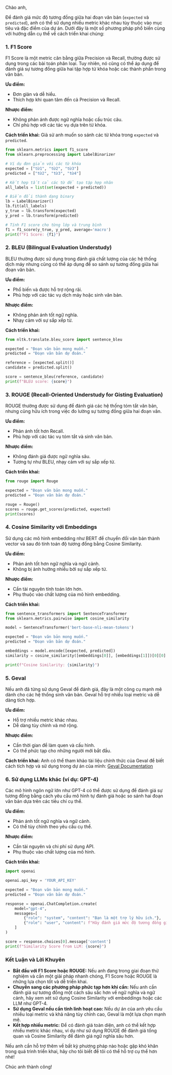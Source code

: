 
Chào anh,

Để đánh giá mức độ tương đồng giữa hai đoạn văn bản (`expected` và `predicted`), anh có thể sử dụng nhiều metric khác nhau tùy thuộc vào mục tiêu và đặc điểm của dự án. Dưới đây là một số phương pháp phổ biến cùng với hướng dẫn cụ thể về cách triển khai chúng:

### 1. **F1 Score**

F1 Score là một metric cân bằng giữa Precision và Recall, thường được sử dụng trong các bài toán phân loại. Tuy nhiên, nó cũng có thể áp dụng để đánh giá sự tương đồng giữa hai tập hợp từ khóa hoặc các thành phần trong văn bản.

**Ưu điểm:**

- Đơn giản và dễ hiểu.
- Thích hợp khi quan tâm đến cả Precision và Recall.

**Nhược điểm:**

- Không phản ánh được ngữ nghĩa hoặc cấu trúc câu.
- Chỉ phù hợp với các tác vụ dựa trên từ khóa.

**Cách triển khai:** Giả sử anh muốn so sánh các từ khóa trong `expected` và `predicted`.

```python
from sklearn.metrics import f1_score
from sklearn.preprocessing import LabelBinarizer

# Ví dụ đơn giản với các từ khóa
expected = ["từ1", "từ2", "từ3"]
predicted = ["từ2", "từ3", "từ4"]

# Kết hợp tất cả các từ để tạo tập hợp nhãn
all_labels = list(set(expected + predicted))

# Biến đổi thành dạng binary
lb = LabelBinarizer()
lb.fit(all_labels)
y_true = lb.transform(expected)
y_pred = lb.transform(predicted)

# Tính F1 score cho từng lớp và trung bình
f1 = f1_score(y_true, y_pred, average='macro')
print(f"F1 Score: {f1}")
```

### 2. **BLEU (Bilingual Evaluation Understudy)**

BLEU thường được sử dụng trong đánh giá chất lượng của các hệ thống dịch máy nhưng cũng có thể áp dụng để so sánh sự tương đồng giữa hai đoạn văn bản.

**Ưu điểm:**

- Phổ biến và được hỗ trợ rộng rãi.
- Phù hợp với các tác vụ dịch máy hoặc sinh văn bản.

**Nhược điểm:**

- Không phản ánh tốt ngữ nghĩa.
- Nhạy cảm với sự sắp xếp từ.

**Cách triển khai:**

```python
from nltk.translate.bleu_score import sentence_bleu

expected = "Đoạn văn bản mong muốn."
predicted = "Đoạn văn bản dự đoán."

reference = [expected.split()]
candidate = predicted.split()

score = sentence_bleu(reference, candidate)
print(f"BLEU score: {score}")
```

### 3. **ROUGE (Recall-Oriented Understudy for Gisting Evaluation)**

ROUGE thường được sử dụng để đánh giá các hệ thống tóm tắt văn bản, nhưng cũng hữu ích trong việc đo lường sự tương đồng giữa hai đoạn văn.

**Ưu điểm:**

- Phản ánh tốt hơn Recall.
- Phù hợp với các tác vụ tóm tắt và sinh văn bản.

**Nhược điểm:**

- Không đánh giá được ngữ nghĩa sâu.
- Tương tự như BLEU, nhạy cảm với sự sắp xếp từ.

**Cách triển khai:**

```python
from rouge import Rouge

expected = "Đoạn văn bản mong muốn."
predicted = "Đoạn văn bản dự đoán."

rouge = Rouge()
scores = rouge.get_scores(predicted, expected)
print(scores)
```

### 4. **Cosine Similarity với Embeddings**

Sử dụng các mô hình embedding như BERT để chuyển đổi văn bản thành vector và sau đó tính toán độ tương đồng bằng Cosine Similarity.

**Ưu điểm:**

- Phản ánh tốt hơn ngữ nghĩa và ngữ cảnh.
- Không bị ảnh hưởng nhiều bởi sự sắp xếp từ.

**Nhược điểm:**

- Cần tài nguyên tính toán lớn hơn.
- Phụ thuộc vào chất lượng của mô hình embedding.

**Cách triển khai:**

```python
from sentence_transformers import SentenceTransformer
from sklearn.metrics.pairwise import cosine_similarity

model = SentenceTransformer('bert-base-nli-mean-tokens')

expected = "Đoạn văn bản mong muốn."
predicted = "Đoạn văn bản dự đoán."

embeddings = model.encode([expected, predicted])
similarity = cosine_similarity([embeddings[0]], [embeddings[1]])[0][0]

print(f"Cosine Similarity: {similarity}")
```

### 5. **Geval**

Nếu anh đã từng sử dụng Geval để đánh giá, đây là một công cụ mạnh mẽ dành cho các hệ thống sinh văn bản. Geval hỗ trợ nhiều loại metric và dễ dàng tích hợp.

**Ưu điểm:**

- Hỗ trợ nhiều metric khác nhau.
- Dễ dàng tùy chỉnh và mở rộng.

**Nhược điểm:**

- Cần thời gian để làm quen và cấu hình.
- Có thể phức tạp cho những người mới bắt đầu.

**Cách triển khai:** Anh có thể tham khảo tài liệu chính thức của Geval để biết cách tích hợp và sử dụng trong dự án của mình: [Geval Documentation](https://github.com/Zeta36/geval)

### 6. **Sử dụng LLMs khác (ví dụ: GPT-4)**

Các mô hình ngôn ngữ lớn như GPT-4 có thể được sử dụng để đánh giá sự tương đồng bằng cách yêu cầu mô hình tự đánh giá hoặc so sánh hai đoạn văn bản dựa trên các tiêu chí cụ thể.

**Ưu điểm:**

- Phản ánh tốt ngữ nghĩa và ngữ cảnh.
- Có thể tùy chỉnh theo yêu cầu cụ thể.

**Nhược điểm:**

- Cần tài nguyên và chi phí sử dụng API.
- Phụ thuộc vào chất lượng của mô hình.

**Cách triển khai:**

```python
import openai

openai.api_key = 'YOUR_API_KEY'

expected = "Đoạn văn bản mong muốn."
predicted = "Đoạn văn bản dự đoán."

response = openai.ChatCompletion.create(
    model="gpt-4",
    messages=[
        {"role": "system", "content": "Bạn là một trợ lý hữu ích."},
        {"role": "user", "content": f"Hãy đánh giá mức độ tương đồng giữa hai đoạn văn sau:\n\nĐoạn 1: {expected}\nĐoạn 2: {predicted}\n\nTrả lời dưới dạng điểm từ 0 đến 100."}
    ]
)

score = response.choices[0].message['content']
print(f"Similarity Score from LLM: {score}")
```

### **Kết Luận và Lời Khuyên**

- **Bắt đầu với F1 Score hoặc ROUGE:** Nếu anh đang trong giai đoạn thử nghiệm và cần một giải pháp nhanh chóng, F1 Score hoặc ROUGE là những lựa chọn tốt và dễ triển khai.
- **Chuyển sang các phương pháp phức tạp hơn khi cần:** Nếu anh cần đánh giá sự tương đồng một cách sâu sắc hơn về ngữ nghĩa và ngữ cảnh, hãy xem xét sử dụng Cosine Similarity với embeddings hoặc các LLM như GPT-4.
- **Sử dụng Geval nếu cần tính linh hoạt cao:** Nếu dự án của anh yêu cầu nhiều loại metric và khả năng tùy chỉnh cao, Geval là một lựa chọn mạnh mẽ.
- **Kết hợp nhiều metric:** Để có đánh giá toàn diện, anh có thể kết hợp nhiều metric khác nhau, ví dụ như sử dụng ROUGE để đánh giá tổng quan và Cosine Similarity để đánh giá ngữ nghĩa sâu hơn.

Nếu anh cần hỗ trợ thêm về bất kỳ phương pháp nào hoặc gặp khó khăn trong quá trình triển khai, hãy cho tôi biết để tôi có thể hỗ trợ cụ thể hơn nhé!

Chúc anh thành công!